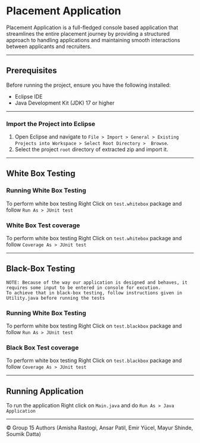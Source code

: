 # Placement Application

Placement Application is a full-fledged console based application that streamlines the entire placement journey by providing a structured approach to handling applications and maintaining smooth interactions between applicants and recruiters. 

---

## Prerequisites

Before running the project, ensure you have the following installed:

- Eclipse IDE
- Java Development Kit (JDK) 17 or higher

---

### Import the Project into Eclipse

1. Open Eclipse and navigate to `File > Import > General > Existing Projects into Workspace > Select Root Directory >  Browse`.
2. Select the project `root` directory of extracted zip and import it.

---


## White Box Testing


### Running White Box Testing

To perform white box testing Right Click on `test.whitebox` package and follow `Run As > JUnit test`

### White Box Test coverage

To perform white box testing Right Click on `test.whitebox` package and follow `Coverage As > JUnit test`

---

## Black-Box Testing

```
NOTE: Because of the way our application is designed and behaves, it requires some input to be entered in console for excution.
To achieve that in black-box testing, follow instructions given in Utility.java before running the tests 
```
### Running White Box Testing

To perform white box testing Right Click on `test.blackbox` package and follow `Run As > JUnit test`

### Black Box Test coverage

To perform white box testing Right Click on `test.blackbox` package and follow `Coverage As > JUnit test`

---

## Running Application

To run the application Right click on `Main.java` and do `Run As > Java Application`

---
&copy; Group 15
Authors (Amisha Rastogi, Ansar Patil, Emir Yücel, Mayur Shinde, Soumik Datta)
